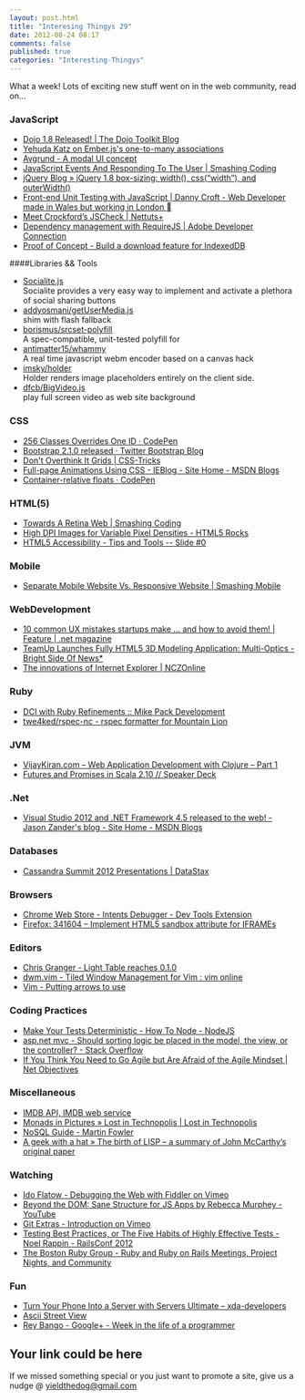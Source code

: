 ```yaml
---
layout: post.html
title: "Interesing Thingys 29"
date: 2012-08-24 08:17
comments: false
published: true
categories: "Interesting-Thingys"
---
```

What a week! Lots of exciting new stuff went on in the web community, read on…
<!-- More -->
### JavaScript
- [Dojo 1.8 Released! | The Dojo Toolkit Blog](http://dojotoolkit.org/blog/dojo-1-8-released)
- [Yehuda Katz on Ember.js&#39;s one-to-many associations](https://plus.google.com/u/0/106300407679257154689/posts/Hv6xvZsuBBF)
- [Avgrund - A modal UI concept](http://lab.hakim.se/avgrund/)
- [JavaScript Events And Responding To The User | Smashing Coding](http://coding.smashingmagazine.com/2012/08/17/javascript-events-responding-user/)
- [jQuery Blog » jQuery 1.8 box-sizing: width(), css(“width”), and outerWidth()](http://blog.jquery.com/2012/08/16/jquery-1-8-box-sizing-width-csswidth-and-outerwidth/)
- [Front-end Unit Testing with JavaScript | Danny Croft - Web Developer made in Wales but working in London ](http://dannycroft.co.uk/front-end-unit-testing-with-javascript/)
- [Meet Crockford’s JSCheck | Nettuts+](http://net.tutsplus.com/tutorials/javascript-ajax/meet-crockford%E2%80%99s-jscheck/)
- [Dependency management with RequireJS | Adobe Developer Connection](http://www.adobe.com/devnet/html5/articles/javascript-architecture-requirejs-dependency-management.html)
- [Proof of Concept - Build a download feature for IndexedDB](http://www.raymondcamden.com/index.cfm/2012/8/23/Proof-of-Concept--Build-a-download-feature-for-IndexedDB)

####Libraries && Tools
- [Socialite.js](http://socialitejs.com/)  
  Socialite provides a very easy way to implement and activate a plethora of social sharing buttons
- [addyosmani/getUserMedia.js](https://github.com/addyosmani/getUserMedia.js)  
  shim with flash fallback
- [borismus/srcset-polyfill](https://github.com/borismus/srcset-polyfill)  
  A spec-compatible, unit-tested polyfill for <img srcset>
- [antimatter15/whammy](https://github.com/antimatter15/whammy)  
  A real time javascript webm encoder based on a canvas hack
- [imsky/holder](https://github.com/imsky/holder)  
  Holder renders image placeholders entirely on the client side.
- [dfcb/BigVideo.js](https://github.com/dfcb/BigVideo.js)  
  play full screen video as web site background

### CSS
- [256 Classes Overrides One ID · CodePen](http://codepen.io/chriscoyier/pen/lzjqh)
- [Bootstrap 2.1.0 released · Twitter Bootstrap Blog](http://blog.getbootstrap.com/2012/08/20/bootstrap-2-1-0-released/)
- [Don&#39;t Overthink It Grids | CSS-Tricks](http://css-tricks.com/dont-overthink-it-grids/)
- [Full-page Animations Using CSS - IEBlog - Site Home - MSDN Blogs](http://blogs.msdn.com/b/ie/archive/2012/08/16/full-page-animations-using-css.aspx)
- [Container-relative floats · CodePen](http://codepen.io/edge0703/pen/KkIcg)

### HTML(5)
- [Towards A Retina Web | Smashing Coding](http://coding.smashingmagazine.com/2012/08/20/towards-retina-web/)
- [High DPI Images for Variable Pixel Densities - HTML5 Rocks](http://www.html5rocks.com/en/mobile/high-dpi/)
- [HTML5 Accessibility - Tips and Tools -- Slide #0](https://mkw.st/p/cp12-a11y/#slide-0)

### Mobile
- [Separate Mobile Website Vs. Responsive Website | Smashing Mobile](http://mobile.smashingmagazine.com/2012/08/22/separate-mobile-responsive-website-presidential-smackdown/)

### WebDevelopment
- [10 common UX mistakes startups make ... and how to avoid them! | Feature | .net magazine](http://www.netmagazine.com/features/10-common-ux-mistakes-startups-make-and-how-avoid-them)
- [TeamUp Launches Fully HTML5 3D Modeling Application: Multi-Optics - Bright Side Of News*](http://www.brightsideofnews.com/news/2012/8/10/teamup-launches-fully-html5-3d-modeling-application-multi-optics.aspx)
- [The innovations of Internet Explorer | NCZOnline](http://www.nczonline.net/blog/2012/08/22/the-innovations-of-internet-explorer/)

### Ruby
- [DCI with Ruby Refinements :: Mike Pack Development](http://mikepackdev.com/blog_posts/35-dci-with-ruby-refinements)
- [twe4ked/rspec-nc - rspec formatter for Mountain Lion](https://github.com/twe4ked/rspec-nc)

### JVM
- [VijayKiran.com – Web Application Development with Clojure – Part 1](http://www.vijaykiran.com/2012/01/11/web-application-development-with-clojure-part-1/)
- [Futures and Promises in Scala 2.10 // Speaker Deck](https://speakerdeck.com/u/heathermiller/p/futures-and-promises-in-scala-2-dot-10)

### .Net
- [Visual Studio 2012 and .NET Framework 4.5 released to the web! - Jason Zander&#39;s blog - Site Home - MSDN Blogs](http://blogs.msdn.com/b/jasonz/archive/2012/08/15/visual-studio-2012-and-net-framework-4-5-released-to-the-web.aspx)

### Databases
- [Cassandra Summit 2012 Presentations | DataStax](http://www.datastax.com/events/cassandrasummit2012/presentations)

### Browsers
- [Chrome Web Store - Intents Debugger - Dev Tools Extension](https://chrome.google.com/webstore/detail/ajmanajbociflicbcbbcipelchclilpk)
- [Firefox: 341604 – Implement HTML5 sandbox attribute for IFRAMEs](https://bugzilla.mozilla.org/show_bug.cgi?id=341604)

### Editors
- [Chris Granger - Light Table reaches 0.1.0](http://www.chris-granger.com/2012/08/17/light-table-reaches-010/)
- [dwm.vim - Tiled Window Management for Vim : vim online](http://www.vim.org/scripts/script.php?script_id=4186)
- [Vim - Putting arrows to use](http://codingfearlessly.com/2012/08/21/vim-putting-arrows-to-use/)

### Coding Practices
- [Make Your Tests Deterministic - How To Node - NodeJS](http://howtonode.org/make-your-tests-deterministic)
- [asp.net mvc - Should sorting logic be placed in the model, the view, or the controller? - Stack Overflow](http://stackoverflow.com/questions/11969964/should-sorting-logic-be-placed-in-the-model-the-view-or-the-controller?newsletter=1&nlcode=28472%7c4563)
- [If You Think You Need to Go Agile but Are Afraid of the Agile Mindset | Net Objectives](http://www.netobjectives.com/blogs/if-you-think-you-need-go-agile-are-afraid-agile-mindset)

### Miscellaneous
- [IMDB API, IMDB web service](http://www.deanclatworthy.com/imdb/)
- [Monads in Pictures » Lost in Technopolis | Lost in Technopolis](http://newartisans.com/2012/08/monads-in-pictures/)
- [NoSQL Guide - Martin Fowler](http://martinfowler.com/nosql.html)
- [A geek with a hat » The birth of LISP – a summary of John McCarthy’s original paper](http://swizec.com/blog/the-birth-of-lisp-a-summary-of-john-mccarthys-original-paper/swizec/5075)

### Watching
- [Ido Flatow - Debugging the Web with Fiddler on Vimeo](http://vimeo.com/43659037)
- [Beyond the DOM: Sane Structure for JS Apps by Rebecca Murphey - YouTube](http://www.youtube.com/watch?v=cd7HHN6IkrU&list=UUWnPjmqvljcafA0z2U1fwKQ&index=4&feature=plcp)
- [Git Extras - Introduction on Vimeo](https://vimeo.com/45506445)
- [Testing Best Practices, or The Five Habits of Highly Effective Tests - Noel Rappin - RailsConf 2012](http://confreaks.com/videos/917-railsconf2012-testing-best-practices-or-the-five-habits-of-highly-effective-tests)
- [The Boston Ruby Group - Ruby and Ruby on Rails Meetings, Project Nights, and Community](http://bostonrb.org/presentations/refactoring-a-live-coding-odyssey)

### Fun
- [Turn Your Phone Into a Server with Servers Ultimate – xda-developers](http://www.xda-developers.com/android/turn-your-phone-into-a-server-with-servers-ultimate/)
- [Ascii Street View](http://tllabs.io/asciistreetview/)
- [Rey Bango - Google+ - Week in the life of a programmer](https://plus.google.com/u/0/117882113521504063190/posts/FPbmx2jDWLA)


## Your link could be here
If we missed something special or you just want to promote a site, give us a nudge @ <a href='&#109;&#97;&#105;&#108;t&#111;&#58;%7&#57;&#105;eld&#116;%68%65do%67&#64;gmail&#37;2&#69;c&#37;6&#70;m'>y&#105;eldt&#104;&#101;dog&#64;&#103;mail&#46;&#99;&#111;m</a>


